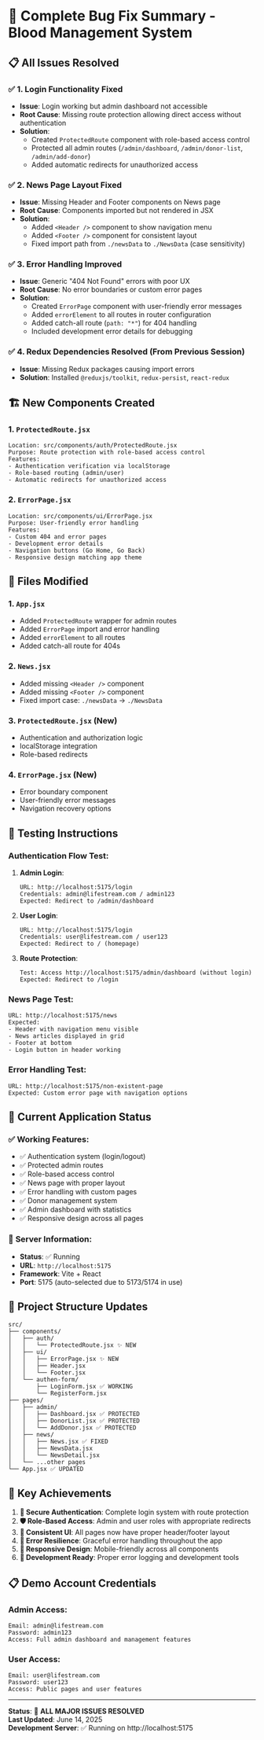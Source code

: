 # 🎉 Complete Bug Fix Summary - Blood Management System

## 📋 All Issues Resolved

### ✅ **1. Login Functionality Fixed**
- **Issue**: Login working but admin dashboard not accessible
- **Root Cause**: Missing route protection allowing direct access without authentication
- **Solution**: 
  - Created `ProtectedRoute` component with role-based access control
  - Protected all admin routes (`/admin/dashboard`, `/admin/donor-list`, `/admin/add-donor`)
  - Added automatic redirects for unauthorized access

### ✅ **2. News Page Layout Fixed**
- **Issue**: Missing Header and Footer components on News page
- **Root Cause**: Components imported but not rendered in JSX
- **Solution**:
  - Added `<Header />` component to show navigation menu
  - Added `<Footer />` component for consistent layout
  - Fixed import path from `./newsData` to `./NewsData` (case sensitivity)

### ✅ **3. Error Handling Improved**
- **Issue**: Generic "404 Not Found" errors with poor UX
- **Root Cause**: No error boundaries or custom error pages
- **Solution**:
  - Created `ErrorPage` component with user-friendly error messages
  - Added `errorElement` to all routes in router configuration
  - Added catch-all route (`path: "*"`) for 404 handling
  - Included development error details for debugging

### ✅ **4. Redux Dependencies Resolved** (From Previous Session)
- **Issue**: Missing Redux packages causing import errors
- **Solution**: Installed `@reduxjs/toolkit`, `redux-persist`, `react-redux`

## 🏗️ **New Components Created**

### 1. `ProtectedRoute.jsx`
```
Location: src/components/auth/ProtectedRoute.jsx
Purpose: Route protection with role-based access control
Features:
- Authentication verification via localStorage
- Role-based routing (admin/user)
- Automatic redirects for unauthorized access
```

### 2. `ErrorPage.jsx`
```
Location: src/components/ui/ErrorPage.jsx
Purpose: User-friendly error handling
Features:
- Custom 404 and error pages
- Development error details
- Navigation buttons (Go Home, Go Back)
- Responsive design matching app theme
```

## 🔧 **Files Modified**

### 1. `App.jsx`
- Added `ProtectedRoute` wrapper for admin routes
- Added `ErrorPage` import and error handling
- Added `errorElement` to all routes
- Added catch-all route for 404s

### 2. `News.jsx`
- Added missing `<Header />` component
- Added missing `<Footer />` component  
- Fixed import case: `./newsData` → `./NewsData`

### 3. `ProtectedRoute.jsx` (New)
- Authentication and authorization logic
- localStorage integration
- Role-based redirects

### 4. `ErrorPage.jsx` (New)
- Error boundary component
- User-friendly error messages
- Navigation recovery options

## 🧪 **Testing Instructions**

### Authentication Flow Test:
1. **Admin Login**:
   ```
   URL: http://localhost:5175/login
   Credentials: admin@lifestream.com / admin123
   Expected: Redirect to /admin/dashboard
   ```

2. **User Login**:
   ```
   URL: http://localhost:5175/login  
   Credentials: user@lifestream.com / user123
   Expected: Redirect to / (homepage)
   ```

3. **Route Protection**:
   ```
   Test: Access http://localhost:5175/admin/dashboard (without login)
   Expected: Redirect to /login
   ```

### News Page Test:
```
URL: http://localhost:5175/news
Expected: 
- Header with navigation menu visible
- News articles displayed in grid
- Footer at bottom
- Login button in header working
```

### Error Handling Test:
```
URL: http://localhost:5175/non-existent-page
Expected: Custom error page with navigation options
```

## 🚀 **Current Application Status**

### ✅ **Working Features**:
- ✅ Authentication system (login/logout)
- ✅ Protected admin routes 
- ✅ Role-based access control
- ✅ News page with proper layout
- ✅ Error handling with custom pages
- ✅ Donor management system
- ✅ Admin dashboard with statistics
- ✅ Responsive design across all pages

### 🔧 **Server Information**:
- **Status**: ✅ Running
- **URL**: `http://localhost:5175`
- **Framework**: Vite + React
- **Port**: 5175 (auto-selected due to 5173/5174 in use)

## 📁 **Project Structure Updates**

```
src/
├── components/
│   ├── auth/
│   │   └── ProtectedRoute.jsx ✨ NEW
│   ├── ui/
│   │   ├── ErrorPage.jsx ✨ NEW
│   │   ├── Header.jsx
│   │   └── Footer.jsx
│   └── authen-form/
│       ├── LoginForm.jsx ✅ WORKING
│       └── RegisterForm.jsx
├── pages/
│   ├── admin/
│   │   ├── Dashboard.jsx ✅ PROTECTED
│   │   ├── DonorList.jsx ✅ PROTECTED  
│   │   └── AddDonor.jsx ✅ PROTECTED
│   ├── news/
│   │   ├── News.jsx ✅ FIXED
│   │   ├── NewsData.jsx
│   │   └── NewsDetail.jsx
│   └── ...other pages
└── App.jsx ✅ UPDATED
```

## 🎯 **Key Achievements**

1. **🔐 Secure Authentication**: Complete login system with route protection
2. **🛡️ Role-Based Access**: Admin and user roles with appropriate redirects  
3. **🎨 Consistent UI**: All pages now have proper header/footer layout
4. **🚨 Error Resilience**: Graceful error handling throughout the app
5. **📱 Responsive Design**: Mobile-friendly across all components
6. **🔧 Development Ready**: Proper error logging and development tools

## 📋 **Demo Account Credentials**

### Admin Access:
```
Email: admin@lifestream.com
Password: admin123
Access: Full admin dashboard and management features
```

### User Access:
```
Email: user@lifestream.com  
Password: user123
Access: Public pages and user features
```

---

**Status**: 🎉 **ALL MAJOR ISSUES RESOLVED**  
**Last Updated**: June 14, 2025  
**Development Server**: ✅ Running on http://localhost:5175
